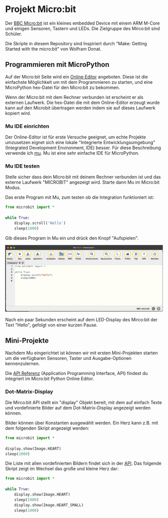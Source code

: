 # Projekt Micro:bit

Der [BBC Micro:bit](https://microbit.org) ist ein kleines embedded Device mit einem ARM M-Core und einigen Sensoren, Tastern und LEDs. Die Zielgruppe des Mirco:bit sind Schüler.

Die Skripte in diesem Repository sind Inspiriert durch "Make: Getting Started with the micro:bit" von Wolfram Donat.

## Programmieren mit MicroPython

Auf der Micro:bit Seite wird ein [Online Editor](https://python.microbit.org/v/3) angeboten. Diese ist die einfachste Möglichkeit um mit dem Programmieren zu starten, und eine MicroPython hex-Datei für den Micro:bit zu bekommen.

Wenn der Micro:bit mit dem Rechner verbunden ist erscheint er als externen Laufwerk. Die hex-Datei die mit dem Online-Editor erzeugt wurde kann auf den Microbit übertragen werden indem sie auf dieses Laufwerk kopiert wird.

### Mu IDE einrichten

Der Online-Editor ist für erste Versuche geeignet, um echte Projekte umzusetzen eignet sich eine lokale "Integrierte Entwicklungsumgebung" (Integrated Development Environment, IDE) besser. Für diese Beschreibung verwende ich [mu](https://codewith.mu). Mu ist eine sehr einfache IDE für MicroPython.

### Mu IDE testen

Stelle sicher dass dein Micro:bit mit deinem Rechner verbunden ist und das externe Laufwerk "MICROBIT" angezeigt wird. Starte dann Mu im Micro:bit Modus.

Das erste Program mit Mu, zum testen ob die Integration funktioniert ist:

```python
from microbit import *

while True:
    display.scroll('Hello')
    sleep(1000)
```

Gib dieses Program in Mu ein und drück den Knopf "Aufspielen". 

![mu_ide.png](mu_ide.png)

Nach ein paar Sekunden erscheint auf dem LED-Display des Mirco:bit der Text "Hello", gefolgt von einer kurzen Pause.

## Mini-Projekte

Nachdem Mu eingerichtet ist können wir mit ersten Mini-Projekten starten um die verfügbaren Sensoren, Taster und Ausgabe-Optionen kennenzulernen.

Die [API Referenz](https://python.microbit.org/v/3/reference) (Application Programming Interface, API) findest du integriert im Micro:bit Python Online Editor.

### Dot-Matrix-Display

Die Mirco:bit API stellt ein "display" Objekt bereit, mit dem auf einfach Texte und vordefinierte Bilder auf dem Dot-Matrix-Display angezeigt werden können.

Bilder können über Konstanten ausgewählt werden. Ein Herz kann z.B. mit dem folgenden Skript angezeigt werden:

```python
from microbit import *

display.show(Image.HEART)
sleep(1000)
```
Die Liste mit allen vordefinierten Bildern findet sich in der [API](https://python.microbit.org/v/3/api/microbit.Image). Das folgende Skript zeigt im Wechsel das große und kleine Herz dar:

```python
from microbit import *

while True:
    display.show(Image.HEART)
    sleep(1000)
    display.show(Image.HEART_SMALL)
    sleep(1000)
```


